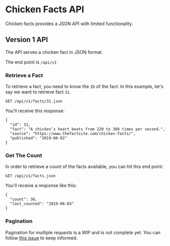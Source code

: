# Chicken Facts API

Chicken facts provides a JSON API with limited functionality.

## Version 1 API

The API serves a chicken fact in JSON format.

The end point is `/api/v1`

### Retrieve a Fact

To retrieve a fact, you need to know the `ID` of the fact. In this example, let's say we want to retrieve fact `31`.

`GET /api/v1/facts/31.json`

You'll receive this response:

```
{
  "id": 31,
  "fact": "A chicken’s heart beats from 220 to 360 times per second.",
  "source": "https://www.thefactsite.com/chicken-facts/",
  "published": "2019-06-02"
}
```

### Get The Count

In order to retrieve a count of the facts available, you can hit this end point:

`GET /api/v1/facts.json`

You'll receive a response like this:

```
{
  "count": 36,
  "last_counted": "2019-06-03"
}
```

### Pagination

Pagination for multiple requests is a WIP and is not complete yet. You can follow [this issue](https://github.com/aaronsaray/chickenfacts.io/issues/1) to keep informed.
